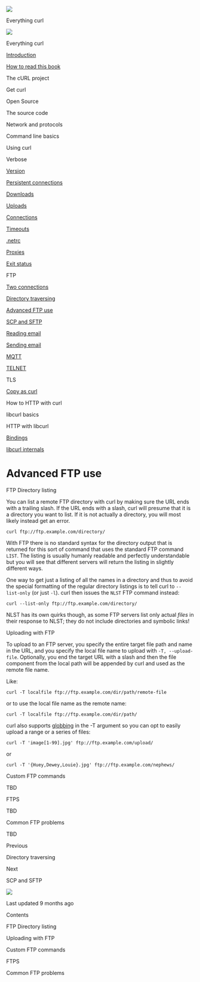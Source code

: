 <a href="../../index.html" class="link-a079aa82--primary-53a25e66--logoLink-10d08504"></a>

<img src="https://gblobscdn.gitbook.com/orgs%2F-LxuH0qSm4xO9nWfEBlB%2Favatar.png?alt=media" class="image-67b14f24--avatar-1c1d03ec" />

<span class="text-4505230f--UIH400-4e41e82a--textContentFamily-49a318e1--spaceNameText-677c2969">Everything curl</span>

<a href="../../index.html" class="link-a079aa82--primary-53a25e66--logoLink-10d08504"></a>

<img src="https://gblobscdn.gitbook.com/orgs%2F-LxuH0qSm4xO9nWfEBlB%2Favatar.png?alt=media" class="image-67b14f24--avatar-1c1d03ec" />

<span class="text-4505230f--UIH400-4e41e82a--textContentFamily-49a318e1--spaceNameText-677c2969">Everything curl</span>

<a href="../../index.html" class="navButton-94f2579c--navButtonClickable-161b88ca"><span class="text-4505230f--UIH300-2063425d--textContentFamily-49a318e1--navButtonLabel-14a4968f">Introduction</span></a>

<a href="../../how-to-read.html" class="navButton-94f2579c--navButtonClickable-161b88ca"><span class="text-4505230f--UIH300-2063425d--textContentFamily-49a318e1--navButtonLabel-14a4968f">How to read this book</span></a>

<span class="text-4505230f--UIH300-2063425d--textContentFamily-49a318e1--navButtonLabel-14a4968f">The cURL project</span>

<span class="text-4505230f--UIH300-2063425d--textContentFamily-49a318e1--navButtonLabel-14a4968f">Get curl</span>

<span class="text-4505230f--UIH300-2063425d--textContentFamily-49a318e1--navButtonLabel-14a4968f">Open Source</span>

<span class="text-4505230f--UIH300-2063425d--textContentFamily-49a318e1--navButtonLabel-14a4968f">The source code</span>

<span class="text-4505230f--UIH300-2063425d--textContentFamily-49a318e1--navButtonLabel-14a4968f">Network and protocols</span>

<span class="text-4505230f--UIH300-2063425d--textContentFamily-49a318e1--navButtonLabel-14a4968f">Command line basics</span>

<span class="text-4505230f--UIH300-2063425d--textContentFamily-49a318e1--navButtonLabel-14a4968f">Using curl</span>

<span class="text-4505230f--UIH300-2063425d--textContentFamily-49a318e1--navButtonLabel-14a4968f">Verbose</span>

<a href="../version.html" class="navButton-94f2579c--pageItemWithChildrenNested-2c5d8183--navButtonClickable-161b88ca"><span class="text-4505230f--UIH300-2063425d--textContentFamily-49a318e1--navButtonLabel-14a4968f">Version</span></a>

<a href="../persist.html" class="navButton-94f2579c--pageItemWithChildrenNested-2c5d8183--navButtonClickable-161b88ca"><span class="text-4505230f--UIH300-2063425d--textContentFamily-49a318e1--navButtonLabel-14a4968f">Persistent connections</span></a>

<a href="../downloads.html" class="navButton-94f2579c--pageItemWithChildrenNested-2c5d8183--navButtonClickable-161b88ca"><span class="text-4505230f--UIH300-2063425d--textContentFamily-49a318e1--navButtonLabel-14a4968f">Downloads</span></a>

<a href="../uploads.html" class="navButton-94f2579c--pageItemWithChildrenNested-2c5d8183--navButtonClickable-161b88ca"><span class="text-4505230f--UIH300-2063425d--textContentFamily-49a318e1--navButtonLabel-14a4968f">Uploads</span></a>

<a href="../connections.html" class="navButton-94f2579c--pageItemWithChildrenNested-2c5d8183--navButtonClickable-161b88ca"><span class="text-4505230f--UIH300-2063425d--textContentFamily-49a318e1--navButtonLabel-14a4968f">Connections</span></a>

<a href="../timeouts.html" class="navButton-94f2579c--pageItemWithChildrenNested-2c5d8183--navButtonClickable-161b88ca"><span class="text-4505230f--UIH300-2063425d--textContentFamily-49a318e1--navButtonLabel-14a4968f">Timeouts</span></a>

<a href="../netrc.html" class="navButton-94f2579c--pageItemWithChildrenNested-2c5d8183--navButtonClickable-161b88ca"><span class="text-4505230f--UIH300-2063425d--textContentFamily-49a318e1--navButtonLabel-14a4968f">.netrc</span></a>

<a href="../proxies.html" class="navButton-94f2579c--pageItemWithChildrenNested-2c5d8183--navButtonClickable-161b88ca"><span class="text-4505230f--UIH300-2063425d--textContentFamily-49a318e1--navButtonLabel-14a4968f">Proxies</span></a>

<a href="../returns.html" class="navButton-94f2579c--pageItemWithChildrenNested-2c5d8183--navButtonClickable-161b88ca"><span class="text-4505230f--UIH300-2063425d--textContentFamily-49a318e1--navButtonLabel-14a4968f">Exit status</span></a>

<span class="text-4505230f--UIH300-2063425d--textContentFamily-49a318e1--navButtonLabel-14a4968f">FTP</span>

<a href="twoconnections.html" class="navButton-94f2579c--pageItemWithChildrenNested-2c5d8183--navButtonClickable-161b88ca"><span class="text-4505230f--UIH300-2063425d--textContentFamily-49a318e1--navButtonLabel-14a4968f">Two connections</span></a>

<a href="traversedir.html" class="navButton-94f2579c--pageItemWithChildrenNested-2c5d8183--navButtonClickable-161b88ca"><span class="text-4505230f--UIH300-2063425d--textContentFamily-49a318e1--navButtonLabel-14a4968f">Directory traversing</span></a>

<a href="advanced.html" class="navButton-94f2579c--pageItemWithChildrenNested-2c5d8183--navButtonClickable-161b88ca--navButtonOpened-6a88552e"><span class="text-4505230f--UIH300-2063425d--textContentFamily-49a318e1--navButtonLabel-14a4968f">Advanced FTP use</span></a>

<a href="../scpsftp.html" class="navButton-94f2579c--pageItemWithChildrenNested-2c5d8183--navButtonClickable-161b88ca"><span class="text-4505230f--UIH300-2063425d--textContentFamily-49a318e1--navButtonLabel-14a4968f">SCP and SFTP</span></a>

<a href="../reademail.html" class="navButton-94f2579c--pageItemWithChildrenNested-2c5d8183--navButtonClickable-161b88ca"><span class="text-4505230f--UIH300-2063425d--textContentFamily-49a318e1--navButtonLabel-14a4968f">Reading email</span></a>

<a href="../smtp.html" class="navButton-94f2579c--pageItemWithChildrenNested-2c5d8183--navButtonClickable-161b88ca"><span class="text-4505230f--UIH300-2063425d--textContentFamily-49a318e1--navButtonLabel-14a4968f">Sending email</span></a>

<a href="../mqtt.html" class="navButton-94f2579c--pageItemWithChildrenNested-2c5d8183--navButtonClickable-161b88ca"><span class="text-4505230f--UIH300-2063425d--textContentFamily-49a318e1--navButtonLabel-14a4968f">MQTT</span></a>

<a href="../telnet.html" class="navButton-94f2579c--pageItemWithChildrenNested-2c5d8183--navButtonClickable-161b88ca"><span class="text-4505230f--UIH300-2063425d--textContentFamily-49a318e1--navButtonLabel-14a4968f">TELNET</span></a>

<span class="text-4505230f--UIH300-2063425d--textContentFamily-49a318e1--navButtonLabel-14a4968f">TLS</span>

<a href="../copyas.html" class="navButton-94f2579c--pageItemWithChildrenNested-2c5d8183--navButtonClickable-161b88ca"><span class="text-4505230f--UIH300-2063425d--textContentFamily-49a318e1--navButtonLabel-14a4968f">Copy as curl</span></a>

<span class="text-4505230f--UIH300-2063425d--textContentFamily-49a318e1--navButtonLabel-14a4968f">How to HTTP with curl</span>

<span class="text-4505230f--UIH300-2063425d--textContentFamily-49a318e1--navButtonLabel-14a4968f">libcurl basics</span>

<span class="text-4505230f--UIH300-2063425d--textContentFamily-49a318e1--navButtonLabel-14a4968f">HTTP with libcurl</span>

<a href="../../bindings.html" class="navButton-94f2579c--navButtonClickable-161b88ca"><span class="text-4505230f--UIH300-2063425d--textContentFamily-49a318e1--navButtonLabel-14a4968f">Bindings</span></a>

<a href="../../internals.html" class="navButton-94f2579c--navButtonClickable-161b88ca"><span class="text-4505230f--UIH300-2063425d--textContentFamily-49a318e1--navButtonLabel-14a4968f">libcurl internals</span></a>

<a href="../../bookindex.html" class="navButton-94f2579c--navButtonClickable-161b88ca"><span class="text-4505230f--UIH300-2063425d--textContentFamily-49a318e1--navButtonLabel-14a4968f"></span></a>

<a href="https://www.gitbook.com/?utm_source=content&amp;utm_medium=trademark&amp;utm_campaign=curl-1" class="reset-3c756112--trademark-a8da4b94"></a>

<span class="text-4505230f--TextH200-a3425406--textUIFamily-5ebd8e40"></span>

# <span class="text-4505230f--DisplayH900-bfb998fa--textContentFamily-49a318e1">Advanced FTP use</span>

<span class="text-4505230f--UIH300-2063425d--textUIFamily-5ebd8e40--text-8ee2c8b2"></span>

<span class="text-4505230f--UIH300-2063425d--textUIFamily-5ebd8e40--text-8ee2c8b2"></span>

<span class="text-4505230f--HeadingH700-04e1a2a3--textContentFamily-49a318e1"><span data-key="292c3d0ccd99457fa0ae0efc675fb4cb"><span data-offset-key="292c3d0ccd99457fa0ae0efc675fb4cb:0">FTP Directory listing</span></span></span>

<span class="text-4505230f--TextH400-3033861f--textContentFamily-49a318e1"><span data-key="0517f91b828045879cccf61475bead27"><span data-offset-key="0517f91b828045879cccf61475bead27:0">You can list a remote FTP directory with curl by making sure the URL ends with a trailing slash. If the URL ends with a slash, curl will presume that it is a directory you want to list. If it is not actually a directory, you will most likely instead get an error.</span></span></span>

    curl ftp://ftp.example.com/directory/

<span class="text-4505230f--TextH400-3033861f--textContentFamily-49a318e1"><span data-key="cab63d622d1a4592ad0393a2541e8aad"><span data-offset-key="cab63d622d1a4592ad0393a2541e8aad:0">With FTP there is no standard syntax for the directory output that is returned for this sort of command that uses the standard FTP command </span><span data-offset-key="cab63d622d1a4592ad0393a2541e8aad:1">`LIST`</span><span data-offset-key="cab63d622d1a4592ad0393a2541e8aad:2">. The listing is usually humanly readable and perfectly understandable but you will see that different servers will return the listing in slightly different ways.</span></span></span>

<span class="text-4505230f--TextH400-3033861f--textContentFamily-49a318e1"><span data-key="19d1c18bcf584fcea42c8be6c4114621"><span data-offset-key="19d1c18bcf584fcea42c8be6c4114621:0">One way to get just a listing of all the names in a directory and thus to avoid the special formatting of the regular directory listings is to tell curl to </span><span data-offset-key="19d1c18bcf584fcea42c8be6c4114621:1">`--list-only`</span><span data-offset-key="19d1c18bcf584fcea42c8be6c4114621:2"> (or just </span><span data-offset-key="19d1c18bcf584fcea42c8be6c4114621:3">`-l`</span><span data-offset-key="19d1c18bcf584fcea42c8be6c4114621:4">). curl then issues the </span><span data-offset-key="19d1c18bcf584fcea42c8be6c4114621:5">`NLST`</span><span data-offset-key="19d1c18bcf584fcea42c8be6c4114621:6"> FTP command instead:</span></span></span>

    curl --list-only ftp://ftp.example.com/directory/

<span class="text-4505230f--TextH400-3033861f--textContentFamily-49a318e1"><span data-key="4adbf011bfeb42b9a5abd49ee8d5db7f"><span data-offset-key="4adbf011bfeb42b9a5abd49ee8d5db7f:0">NLST has its own quirks though, as some FTP servers list only actual </span><span data-offset-key="4adbf011bfeb42b9a5abd49ee8d5db7f:1">_files_</span><span data-offset-key="4adbf011bfeb42b9a5abd49ee8d5db7f:2"> in their response to NLST; they do not include directories and symbolic links!</span></span></span>

<span class="text-4505230f--HeadingH700-04e1a2a3--textContentFamily-49a318e1"><span data-key="eec192d67d074ddbac6d5c9408ea52de"><span data-offset-key="eec192d67d074ddbac6d5c9408ea52de:0">Uploading with FTP</span></span></span>

<span class="text-4505230f--TextH400-3033861f--textContentFamily-49a318e1"><span data-key="5e55153c80ed434292487842e005a1d6"><span data-offset-key="5e55153c80ed434292487842e005a1d6:0">To upload to an FTP server, you specify the entire target file path and name in the URL, and you specify the local file name to upload with </span><span data-offset-key="5e55153c80ed434292487842e005a1d6:1">`-T, --upload-file`</span><span data-offset-key="5e55153c80ed434292487842e005a1d6:2">. Optionally, you end the target URL with a slash and then the file component from the local path will be appended by curl and used as the remote file name.</span></span></span>

<span class="text-4505230f--TextH400-3033861f--textContentFamily-49a318e1"><span data-key="85aae679a77a44ccaba4e2f799ab5a89"><span data-offset-key="85aae679a77a44ccaba4e2f799ab5a89:0">Like:</span></span></span>

    curl -T localfile ftp://ftp.example.com/dir/path/remote-file

<span class="text-4505230f--TextH400-3033861f--textContentFamily-49a318e1"><span data-key="8cbf670d71d54119844db83ed968a1ca"><span data-offset-key="8cbf670d71d54119844db83ed968a1ca:0">or to use the local file name as the remote name:</span></span></span>

    curl -T localfile ftp://ftp.example.com/dir/path/

<span class="text-4505230f--TextH400-3033861f--textContentFamily-49a318e1"><span data-key="0d987da9d9a94c27825acf4e7b51d6dd"><span data-offset-key="0d987da9d9a94c27825acf4e7b51d6dd:0">curl also supports </span></span><a href="../../cmdline/globbing.html" class="link-a079aa82--primary-53a25e66--link-faf6c434"><span data-key="b0d587b02d954ff4847015a940b2a084"><span data-offset-key="b0d587b02d954ff4847015a940b2a084:0">globbing</span></span></a><span data-key="8de57b3a70a94bc7b1103e0a0531a45f"><span data-offset-key="8de57b3a70a94bc7b1103e0a0531a45f:0"> in the -T argument so you can opt to easily upload a range or a series of files:</span></span></span>

    curl -T 'image[1-99].jpg' ftp://ftp.example.com/upload/

<span class="text-4505230f--TextH400-3033861f--textContentFamily-49a318e1"><span data-key="3e9feeb0e32248d7bdf3f81721dd1e59"><span data-offset-key="3e9feeb0e32248d7bdf3f81721dd1e59:0">or</span></span></span>

    curl -T '{Huey,Dewey,Louie}.jpg' ftp://ftp.example.com/nephews/

<span class="text-4505230f--HeadingH700-04e1a2a3--textContentFamily-49a318e1"><span data-key="26e8c122e6034c479b6701d97caf8845"><span data-offset-key="26e8c122e6034c479b6701d97caf8845:0">Custom FTP commands</span></span></span>

<span class="text-4505230f--TextH400-3033861f--textContentFamily-49a318e1"><span data-key="ae2972b280784744bc47b23d806480ca"><span data-offset-key="ae2972b280784744bc47b23d806480ca:0">TBD</span></span></span>

<span class="text-4505230f--HeadingH700-04e1a2a3--textContentFamily-49a318e1"><span data-key="a4ee097c80d24e7d943af0d88e1de744"><span data-offset-key="a4ee097c80d24e7d943af0d88e1de744:0">FTPS</span></span></span>

<span class="text-4505230f--TextH400-3033861f--textContentFamily-49a318e1"><span data-key="68244f48f1304b2d8878a12d3a5af7a3"><span data-offset-key="68244f48f1304b2d8878a12d3a5af7a3:0">TBD</span></span></span>

<span class="text-4505230f--HeadingH700-04e1a2a3--textContentFamily-49a318e1"><span data-key="f0186b14b22e49d0a4589c176fbb92f8"><span data-offset-key="f0186b14b22e49d0a4589c176fbb92f8:0">Common FTP problems</span></span></span>

<span class="text-4505230f--TextH400-3033861f--textContentFamily-49a318e1"><span data-key="0469eeca194e4d089d1e15bf8912f5fb"><span data-offset-key="0469eeca194e4d089d1e15bf8912f5fb:0">TBD</span></span></span>

<a href="traversedir.html" class="reset-3c756112--card-6570f064--whiteCard-fff091a4--cardPrevious-56a5e674"></a>

<span class="text-4505230f--TextH200-a3425406--textContentFamily-49a318e1">Previous</span>

<span class="text-4505230f--UIH400-4e41e82a--textContentFamily-49a318e1">Directory traversing</span>

<a href="../scpsftp.html" class="reset-3c756112--card-6570f064--whiteCard-fff091a4--cardNext-19241c42"></a>

<span class="text-4505230f--TextH200-a3425406--textContentFamily-49a318e1">Next</span>

<span class="text-4505230f--UIH400-4e41e82a--textContentFamily-49a318e1">SCP and SFTP</span>

<img src="https://avatars.githubusercontent.com/u/66654881?v=4" class="image-67b14f24--avatar-1c1d03ec" />

<span class="text-4505230f--TextH200-a3425406--textContentFamily-49a318e1">Last updated 9 months ago</span>

<span class="text-4505230f--UIH300-2063425d--textUIFamily-5ebd8e40"></span>

<span class="text-4505230f--InfoH100-1e92e1d1--textContentFamily-49a318e1">Contents</span>

<a href="advanced.html#ftp-directory-listing" class="reset-3c756112--menuItem-aa02f6ec--menuItemLight-757d5235--menuItemInline-173bdf97--pageTocItem-f4427024"></a>

<span class="text-4505230f--UIH300-2063425d--textContentFamily-49a318e1"><span class="text-4505230f--UIH200-50ead35f--textContentFamily-49a318e1">FTP Directory listing</span></span>

<a href="advanced.html#uploading-with-ftp" class="reset-3c756112--menuItem-aa02f6ec--menuItemLight-757d5235--menuItemInline-173bdf97--pageTocItem-f4427024"></a>

<span class="text-4505230f--UIH300-2063425d--textContentFamily-49a318e1"><span class="text-4505230f--UIH200-50ead35f--textContentFamily-49a318e1">Uploading with FTP</span></span>

<a href="advanced.html#custom-ftp-commands" class="reset-3c756112--menuItem-aa02f6ec--menuItemLight-757d5235--menuItemInline-173bdf97--pageTocItem-f4427024"></a>

<span class="text-4505230f--UIH300-2063425d--textContentFamily-49a318e1"><span class="text-4505230f--UIH200-50ead35f--textContentFamily-49a318e1">Custom FTP commands</span></span>

<a href="advanced.html#ftps" class="reset-3c756112--menuItem-aa02f6ec--menuItemLight-757d5235--menuItemInline-173bdf97--pageTocItem-f4427024"></a>

<span class="text-4505230f--UIH300-2063425d--textContentFamily-49a318e1"><span class="text-4505230f--UIH200-50ead35f--textContentFamily-49a318e1">FTPS</span></span>

<a href="advanced.html#common-ftp-problems" class="reset-3c756112--menuItem-aa02f6ec--menuItemLight-757d5235--menuItemInline-173bdf97--pageTocItem-f4427024"></a>

<span class="text-4505230f--UIH300-2063425d--textContentFamily-49a318e1"><span class="text-4505230f--UIH200-50ead35f--textContentFamily-49a318e1">Common FTP problems</span></span>
